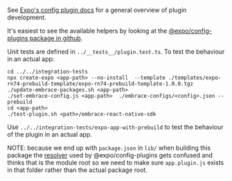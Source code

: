 See [Expo's config plugin docs](https://docs.expo.dev/config-plugins/development-and-debugging/) for a general
overview of plugin development.

It's easiest to see the available helpers by looking at the [@expo/config-plugins package in github](https://github.com/expo/expo/tree/814867fd9d0adbd56580eb09be1e81134bb7466e/packages/%40expo/config-plugins/src/plugins).

Unit tests are defined in `../__tests__/plugin.test.ts`. To test the behaviour in an actual app:

```shell
cd ../../integration-tests
npx create-expo <app-path> --no-install  --template ./templates/expo-rn74-prebuild-template/expo-rn74-prebuild-template-1.0.0.tgz
./update-embrace-packages.sh <app-path>
./set-embrace-config.js <app-path>  ./embrace-configs/<config>.json --prebuild
cd <app-path>
./test-plugin.sh <path>/embrace-react-native-sdk
```
Use `../../integration-tests/expo-app-with-prebuild` to test
the behaviour of the plugin in an actual app.

NOTE: because we end up with `package.json` in `lib/` when building this package the [resolver](https://github.com/expo/expo/blob/814867fd9d0adbd56580eb09be1e81134bb7466e/packages/%40expo/config-plugins/src/utils/plugin-resolver.ts)
used by @expo/config-plugins gets confused and thinks that is the module root so we need to make sure `app.plugin.js`
exists in that folder rather than the actual package root.
